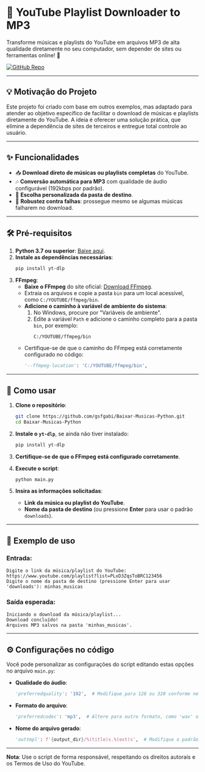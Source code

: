 # 🎵 **YouTube Playlist Downloader to MP3**

Transforme músicas e playlists do YouTube em arquivos MP3 de alta qualidade diretamente no seu computador, sem depender de sites ou ferramentas online! 🚀  

[![GitHub Repo](https://img.shields.io/badge/GitHub-Baixar--Musicas--Python-blue?style=for-the-badge&logo=github)](https://github.com/gsfgabi/Baixar-Musicas-Python.git)

---

## 💡 **Motivação do Projeto**

Este projeto foi criado com base em outros exemplos, mas adaptado para atender ao objetivo específico de facilitar o download de músicas e playlists diretamente do YouTube. A ideia é oferecer uma solução prática, que elimine a dependência de sites de terceiros e entregue total controle ao usuário.  

---

## ✨ **Funcionalidades**

- 📥 **Download direto de músicas ou playlists completas** do YouTube.
- 🎶 **Conversão automática para MP3** com qualidade de áudio configurável (192kbps por padrão).
- 📂 **Escolha personalizada da pasta de destino**.
- 🔄 **Robustez contra falhas**: prossegue mesmo se algumas músicas falharem no download.

---

## 🛠️ **Pré-requisitos**

1. **Python 3.7 ou superior**: [Baixe aqui](https://www.python.org/downloads/).  
2. **Instale as dependências necessárias**:
   ```bash
   pip install yt-dlp
   ```
3. **FFmpeg**:  
   - **Baixe o FFmpeg** do site oficial: [Download FFmpeg](https://ffmpeg.org/download.html).
   - Extraia os arquivos e copie a pasta `bin` para um local acessível, como `C:/YOUTUBE/ffmpeg/bin`.  
   - **Adicione o caminho à variável de ambiente do sistema**:  
     1. No Windows, procure por "Variáveis de ambiente".
     2. Edite a variável `Path` e adicione o caminho completo para a pasta `bin`, por exemplo:
        ```plaintext
        C:/YOUTUBE/ffmpeg/bin
        ```
   - Certifique-se de que o caminho do FFmpeg está corretamente configurado no código:
     ```python
     '--ffmpeg-location': 'C:/YOUTUBE/ffmpeg/bin',
     ```

---

## 🚀 **Como usar**

1. **Clone o repositório**:
   ```bash
   git clone https://github.com/gsfgabi/Baixar-Musicas-Python.git
   cd Baixar-Musicas-Python
   ```

2. **Instale o `yt-dlp`**, se ainda não tiver instalado:
   ```bash
   pip install yt-dlp
   ```

3. **Certifique-se de que o FFmpeg está configurado corretamente**.

4. **Execute o script**:
   ```bash
   python main.py
   ```

5. **Insira as informações solicitadas**:
   - **Link da música ou playlist do YouTube**.
   - **Nome da pasta de destino** (ou pressione **Enter** para usar o padrão `downloads`).

---

## 📝 **Exemplo de uso**

### Entrada:
```plaintext
Digite o link da música/playlist do YouTube: https://www.youtube.com/playlist?list=PLxD3ZqsToBRC123456
Digite o nome da pasta de destino (pressione Enter para usar 'downloads'): minhas_musicas
```

### Saída esperada:
```plaintext
Iniciando o download da música/playlist...
Download concluído!
Arquivos MP3 salvos na pasta 'minhas_musicas'.
```

---

## ⚙️ **Configurações no código**

Você pode personalizar as configurações do script editando estas opções no arquivo `main.py`:

- **Qualidade do áudio**:
  ```python
  'preferredquality': '192',  # Modifique para 128 ou 320 conforme necessário.
  ```
- **Formato do arquivo**:
  ```python
  'preferredcodec': 'mp3',  # Altere para outro formato, como 'wav' ou 'aac', se preferir.
  ```
- **Nome do arquivo gerado**:
  ```python
  'outtmpl': f'{output_dir}/%(title)s.%(ext)s',  # Modifique o padrão do nome do arquivo.
  ```

---

**Nota**: Use o script de forma responsável, respeitando os direitos autorais e os Termos de Uso do YouTube.  
